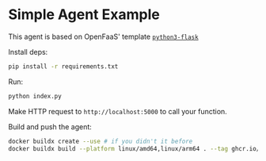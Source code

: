 # Simple Agent Example

This agent is based on OpenFaaS' template [`python3-flask`](https://github.com/openfaas/python-flask-template/blob/master/template/python3-flask/)

Install deps:

```sh
pip install -r requirements.txt
```

Run:

```sh
python index.py
```

Make HTTP request to `http://localhost:5000` to call your function.

Build and push the agent:

```sh
docker buildx create --use # if you didn't it before
docker buildx build --platform linux/amd64,linux/arm64 . --tag ghcr.io/dapplets/sentiment-analysis-agent:latest --push 
```

